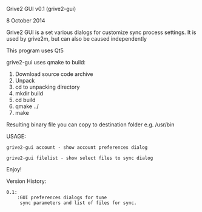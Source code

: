 Grive2 GUI v0.1 (grive2-gui)

8 October 2014

Grive2 GUI is a set various dialogs for customize sync process settings. 
It is used by grive2m, but can also be caused independently

This program uses Qt5

grive2-gui uses qmake to build:

1. Download source code archive
2. Unpack
3. cd to unpacking directory
4. mkdir build
5. cd build
6. qmake ../
7. make

Resulting binary file you can copy to destination folder e.g. /usr/bin



USAGE:

	grive2-gui account - show account preferences dialog
	
	grive2-gui filelist - show select files to sync dialog
	

Enjoy!

Version History:

	0.1:
		:GUI preferences dialogs for tune 
		 sync parameters and list of files for sync.
		
